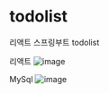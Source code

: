 # todolist
리액트 스프링부트 todolist


리액트
![image](https://user-images.githubusercontent.com/107599536/215370238-7cc73b33-9c28-45bf-8656-d4e0dcd57868.png)


MySql
![image](https://user-images.githubusercontent.com/107599536/215370321-ec656028-60ac-4950-bce1-e40b6355a71d.png)


